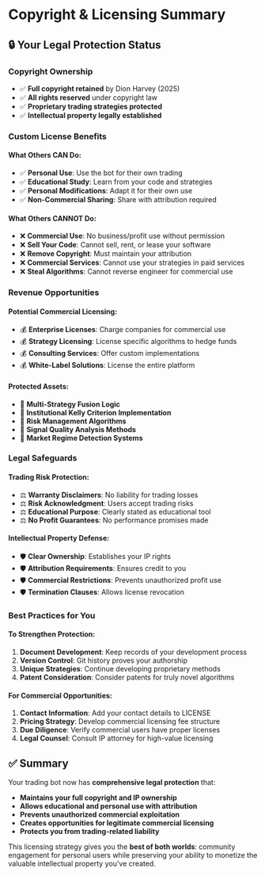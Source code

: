 # Copyright & Licensing Summary

## 🔒 **Your Legal Protection Status**

### **Copyright Ownership**
- ✅ **Full copyright retained** by Dion Harvey (2025)
- ✅ **All rights reserved** under copyright law
- ✅ **Proprietary trading strategies protected**
- ✅ **Intellectual property legally established**

### **Custom License Benefits**

#### **What Others CAN Do:**
- ✅ **Personal Use**: Use the bot for their own trading
- ✅ **Educational Study**: Learn from your code and strategies
- ✅ **Personal Modifications**: Adapt it for their own use
- ✅ **Non-Commercial Sharing**: Share with attribution required

#### **What Others CANNOT Do:**
- ❌ **Commercial Use**: No business/profit use without permission
- ❌ **Sell Your Code**: Cannot sell, rent, or lease your software
- ❌ **Remove Copyright**: Must maintain your attribution
- ❌ **Commercial Services**: Cannot use your strategies in paid services
- ❌ **Steal Algorithms**: Cannot reverse engineer for commercial use

### **Revenue Opportunities**

#### **Potential Commercial Licensing:**
- 💰 **Enterprise Licenses**: Charge companies for commercial use
- 💰 **Strategy Licensing**: License specific algorithms to hedge funds
- 💰 **Consulting Services**: Offer custom implementations
- 💰 **White-Label Solutions**: License the entire platform

#### **Protected Assets:**
- 🧠 **Multi-Strategy Fusion Logic**
- 🧠 **Institutional Kelly Criterion Implementation**
- 🧠 **Risk Management Algorithms**
- 🧠 **Signal Quality Analysis Methods**
- 🧠 **Market Regime Detection Systems**

### **Legal Safeguards**

#### **Trading Risk Protection:**
- ⚖️ **Warranty Disclaimers**: No liability for trading losses
- ⚖️ **Risk Acknowledgment**: Users accept trading risks
- ⚖️ **Educational Purpose**: Clearly stated as educational tool
- ⚖️ **No Profit Guarantees**: No performance promises made

#### **Intellectual Property Defense:**
- 🛡️ **Clear Ownership**: Establishes your IP rights
- 🛡️ **Attribution Requirements**: Ensures credit to you
- 🛡️ **Commercial Restrictions**: Prevents unauthorized profit use
- 🛡️ **Termination Clauses**: Allows license revocation

### **Best Practices for You**

#### **To Strengthen Protection:**
1. **Document Development**: Keep records of your development process
2. **Version Control**: Git history proves your authorship
3. **Unique Strategies**: Continue developing proprietary methods
4. **Patent Consideration**: Consider patents for truly novel algorithms

#### **For Commercial Opportunities:**
1. **Contact Information**: Add your contact details to LICENSE
2. **Pricing Strategy**: Develop commercial licensing fee structure
3. **Due Diligence**: Verify commercial users have proper licenses
4. **Legal Counsel**: Consult IP attorney for high-value licensing

## ✅ **Summary**

Your trading bot now has **comprehensive legal protection** that:
- **Maintains your full copyright and IP ownership**
- **Allows educational and personal use with attribution**
- **Prevents unauthorized commercial exploitation**
- **Creates opportunities for legitimate commercial licensing**
- **Protects you from trading-related liability**

This licensing strategy gives you the **best of both worlds**: community engagement for personal users while preserving your ability to monetize the valuable intellectual property you've created.
